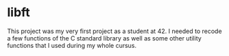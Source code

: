 # libft
This project was my very first project as a student at 42. I needed to recode a few functions of the C standard library as well as some other utility functions that I used during my whole cursus. 
